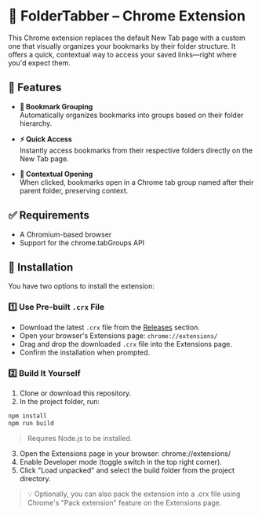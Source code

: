 # 📁 FolderTabber – Chrome Extension
This Chrome extension replaces the default New Tab page with a custom one that visually organizes your bookmarks by their folder structure. It offers a quick, contextual way to access your saved links—right where you'd expect them.

## 🚀 Features

- **📂 Bookmark Grouping**  
  Automatically organizes bookmarks into groups based on their folder hierarchy.

- **⚡ Quick Access**  
  Instantly access bookmarks from their respective folders directly on the New Tab page.

- **🧠 Contextual Opening**  
  When clicked, bookmarks open in a Chrome tab group named after their parent folder, preserving context.

## ✅ Requirements
* A Chromium-based browser
* Support for the chrome.tabGroups API

## 🔧 Installation

You have two options to install the extension:

### 1️⃣ Use Pre-built `.crx` File

- Download the latest `.crx` file from the [Releases](https://github.com/your-username/your-repo/releases) section.
- Open your browser's Extensions page: `chrome://extensions/`
- Drag and drop the downloaded `.crx` file into the Extensions page.
- Confirm the installation when prompted.

### 2️⃣ Build It Yourself

1. Clone or download this repository.
2. In the project folder, run:
```bash
npm install
npm run build
```
> Requires Node.js to be installed.

3. Open the Extensions page in your browser: chrome://extensions/
4. Enable Developer mode (toggle switch in the top right corner).
5. Click "Load unpacked" and select the build folder from the project directory.

>💡 Optionally, you can also pack the extension into a .crx file using Chrome's "Pack extension" feature on the Extensions page.